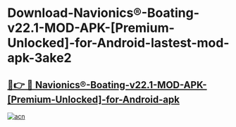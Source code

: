 # Download-Navionics®-Boating-v22.1-MOD-APK-[Premium-Unlocked]-for-Android-lastest-mod-apk-3ake2

<h2><a href="https://apkcomod.com?title=Navionics®-Boating-v22.1-MOD-APK-[Premium-Unlocked]-for-Android">🔗👉 🔴 Navionics®-Boating-v22.1-MOD-APK-[Premium-Unlocked]-for-Android-apk </a></h2>

[![acn](https://github.com/user-attachments/assets/0f9c940e-d8b0-45ae-aac7-cd30a18b3e1c)](https://apkcomod.com?title=Navionics®-Boating-v22.1-MOD-APK-[Premium-Unlocked]-for-Android)
